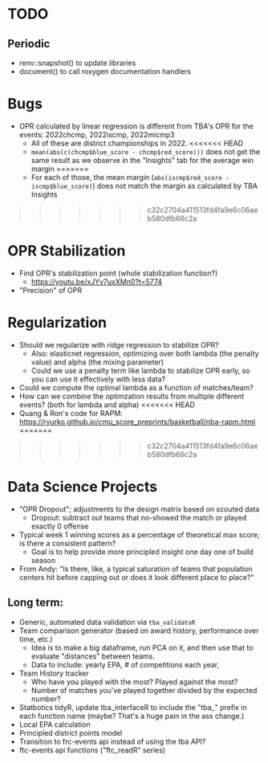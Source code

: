 # TODO

## Periodic
- renv::snapshot() to update libraries
- document() to call roxygen documentation handlers

# Bugs
- OPR calculated by linear regression is different from TBA's OPR for the events: 2022chcmp, 2022iscmp, 2022micmp3
    - All of these are district championships in 2022.
<<<<<<< HEAD
    - `mean(abs(c(chcmp$blue_score - chcmp$red_score)))` does not get the same result as we observe in the "Insights" tab for the average win margin
=======
    - For each of those, the mean margin (`abs(iscmp$red_score - iscmp$blue_score)`) does not match the margin as calculated by TBA Insights
>>>>>>> c32c2704a411513fd4fa9e6c06aeb580dfb66c2a

# OPR Stabilization
- Find OPR's stabilization point (whole stabilization function?)
    - https://youtu.be/xJYv7uxXMn0?t=5774
- "Precision" of OPR

# Regularization
- Should we regularize with ridge regression to stabilize OPR?
    - Also: elasticnet regression, optimizing over both lambda (the penalty value) and alpha (the mixing parameter)
    - Could we use a penalty term like lambda to stabilize OPR early, so you can use it effectively with less data?
- Could we compute the optimal lambda as a function of matches/team?
- How can we combine the optimzation results from multiple different events? (both for lambda and alpha)
<<<<<<< HEAD
- Quang & Ron's code for RAPM: https://ryurko.github.io/cmu_score_preprints/basketball/nba-rapm.html
=======
>>>>>>> c32c2704a411513fd4fa9e6c06aeb580dfb66c2a

# Data Science Projects
- "OPR Dropout"; adjustments to the design matrix based on scouted data
    - Dropout: subtract out teams that no-showed the match or played exactly 0 offense
- Typical week 1 winning scores as a percentage of theoretical max score; is there a consistent pattern?
    - Goal is to help provide more principled insight one day one of build season
- From Andy: "Is there, like, a typical saturation of teams that population centers hit before capping out or does it look different place to place?"

## Long term:
- Generic, automated data validation via `tba_validatoR`
- Team comparison generator (based on award history, performance over time, etc.)
    - Idea is to make a big dataframe, run PCA on it, and then use that to evaluate "distances" between teams.
    - Data to include: yearly EPA, # of competitions each year, 
- Team History tracker
    - Who have you played with the most? Played against the most?
    - Number of matches you've played together divided by the expected number?
- Statbotics tidyR, update tba_interfaceR to include the "tba_" prefix in each function name (maybe? That's a huge pain in the ass change.)
- Local EPA calculation
- Principled district points model
- Transition to frc-events api instead of using the tba API? 
- ftc-events api functions ("ftc_readR" series)
